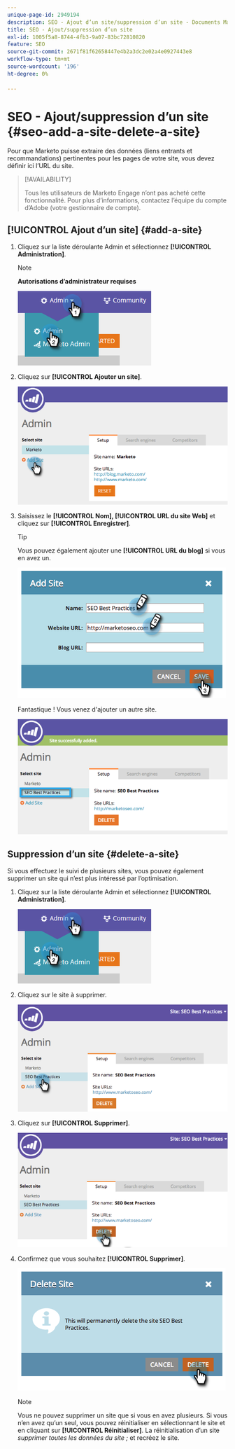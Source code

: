 ```yaml
---
unique-page-id: 2949194
description: SEO - Ajout d’un site/suppression d’un site - Documents Marketo - Documentation du produit
title: SEO - Ajout/suppression d’un site
exl-id: 1005f5a8-8744-4fb3-9a07-83bc72810820
feature: SEO
source-git-commit: 2671f81f62658447e4b2a3dc2e02a4e0927443e8
workflow-type: tm+mt
source-wordcount: '196'
ht-degree: 0%

---
```


# SEO - Ajout/suppression d’un site {#seo-add-a-site-delete-a-site}

Pour que Marketo puisse extraire des données (liens entrants et recommandations) pertinentes pour les pages de votre site, vous devez définir ici l’URL du site.

>[!AVAILABILITY]
>
>Tous les utilisateurs de Marketo Engage n’ont pas acheté cette fonctionnalité. Pour plus d’informations, contactez l’équipe du compte d’Adobe (votre gestionnaire de compte).

## [!UICONTROL Ajout d’un site] {#add-a-site}

1. Cliquez sur la liste déroulante Admin et sélectionnez **[!UICONTROL Administration]**.

   >[!NOTE]
   >
   >**Autorisations d’administrateur requises**

   ![](assets/one.png)

1. Cliquez sur **[!UICONTROL Ajouter un site]**.

   ![](assets/two.png)

1. Saisissez le **[!UICONTROL Nom], [!UICONTROL URL du site Web]** et cliquez sur **[!UICONTROL Enregistrer]**.

   >[!TIP]
   >
   >Vous pouvez également ajouter une **[!UICONTROL URL du blog]** si vous en avez un.

   ![](assets/image2014-9-17-21-3a19-3a51.png)

   Fantastique ! Vous venez d&#39;ajouter un autre site.

   ![](assets/four.png)

## Suppression d’un site {#delete-a-site}

Si vous effectuez le suivi de plusieurs sites, vous pouvez également supprimer un site qui n’est plus intéressé par l’optimisation.

1. Cliquez sur la liste déroulante Admin et sélectionnez **[!UICONTROL Administration]**.

   ![](assets/one.png)

1. Cliquez sur le site à supprimer.

   ![](assets/six.png)

1. Cliquez sur **[!UICONTROL Supprimer]**.

   ![](assets/seven.png)

1. Confirmez que vous souhaitez **[!UICONTROL Supprimer]**.

   ![](assets/image2014-9-17-21-3a21-3a22.png)

   >[!NOTE]
   >
   >Vous ne pouvez supprimer un site que si vous en avez plusieurs. Si vous n’en avez qu’un seul, vous pouvez réinitialiser en sélectionnant le site et en cliquant sur **[!UICONTROL Réinitialiser]**. La réinitialisation d’un site _supprimer toutes les données du site ;_ et recréez le site.
